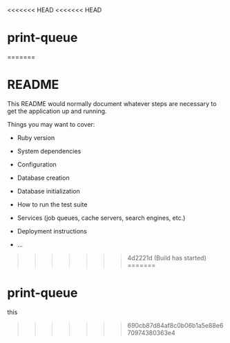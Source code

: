 <<<<<<< HEAD
<<<<<<< HEAD
# print-queue
=======
# README

This README would normally document whatever steps are necessary to get the
application up and running.

Things you may want to cover:

* Ruby version

* System dependencies

* Configuration

* Database creation

* Database initialization

* How to run the test suite

* Services (job queues, cache servers, search engines, etc.)

* Deployment instructions

* ...
>>>>>>> 4d2221d (Build has started)
=======
# print-queue
this
>>>>>>> 690cb87d84af8c0b06b1a5e88e670974380363e4
